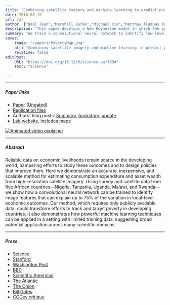 ```yaml
---
title: "Combining satellite imagery and machine learning to predict poverty" 
date: 2016-08-19
url: /2/
author: ["Neal Jean","Marshall Burke","Michael Xie","Matthew Alampay Davis","David B. Lobell","Stefano Ermon]"
description: "This paper develops a New Keynesian model in which the government multiplier doubles when the unemployment rate rises from 5% to 8%." 
summary: "We train a convolutional neural network to identify low-level features of image data useful for classification tasks. We then assign the CNN the related task of condensing high-resolution daytime satellite images into lower-dimensional vectors of features covariant with the areas’ corresponding night-time luminosities, which we consider imperfect proxies for levels of economic activity. Ridge regression models then relate these feature vectors to data from representative household surveys conducted in Uganda, Tanzania, Nigeria, Malawi, and Rwanda to generate fine-scale “poverty maps”, regionally disaggregated estimates of the distribution of consumption expenditure and asset wealth. Cross-validation analyses show that our transfer learning method compares favorably to existing and expensive methods at out-of-sample prediction, suggesting potential applications for interventions targeting poverty in data-scarce areas. We emphasize our pipeline uses only public data and software, enabling cheap replication and potential scalability to help address the infrequency and prohibitive expense of household surveys." 
cover:
    image: "/papers/PovertyMap.png"
    alt: "Combining satellite imagery and machine learning to predict poverty"
    relative: false
editPost:
    URL: "https://doi.org/10.1126/science.aaf7894"
    Text: "Science"

---
```



---

##### Paper links

+ [Paper](https://www.science.org/doi/10.1126/science.aaf7894) ([Ungated](/papers/JeanEtAl2016.pdf))
+ [Replication files](https://github.com/nealjean/predicting-poverty)
+ Authors' blog posts: [Summary](http://www.g-feed.com/2016/08/economics-from-space.html), [backstory](http://www.g-feed.com/2016/08/risk-aversion-in-science.html), [update](http://www.g-feed.com/2017/02/targeting-poverty-with-satellites.html)
+ [Lab website](http://sustain.stanford.edu/predicting-poverty), includes maps

[![Animated video explainer](http://img.youtube.com/vi/DafZSeIGLNE/0.jpg)](http://www.youtube.com/watch?v=DafZSeIGLNE "Animated video explainer")

---

##### Abstract

Reliable data on economic livelihoods remain scarce in the developing world, hampering efforts to study these outcomes and to design policies that improve them. Here we demonstrate an accurate, inexpensive, and scalable method for estimating consumption expenditure and asset wealth from high-resolution satellite imagery. Using survey and satellite data from five African countries—Nigeria, Tanzania, Uganda, Malawi, and Rwanda—we show how a convolutional neural network can be trained to identify image features that can explain up to 75% of the variation in local-level economic outcomes. Our method, which requires only publicly available data, could transform efforts to track and target poverty in developing countries. It also demonstrates how powerful machine learning techniques can be applied in a setting with limited training data, suggesting broad potential application across many scientific domains.

---

##### Press

+ [Science](http://science.sciencemag.org/content/353/6301/753)
+ [Stanford](https://news.stanford.edu/2016/08/18/combining-satellite-data-machine-learning-to-map-poverty/)
+ [Washington Post](https://www.washingtonpost.com/news/wonk/wp/2016/08/24/how-satellite-images-are-helping-find-the-worlds-hidden-poor/?noredirect=on&utm_term=.ad5ca2f277da)
+ [BBC](https://www.bbc.co.uk/news/science-environment-37122748)
+ [Scientific American](https://www.scientificamerican.com/article/2016-world-changing-ideas/)
+ [The Atlantic](https://www.theatlantic.com/technology/archive/2016/08/can-satellites-learn-to-see-poverty/497153/)
+ [The Onion](https://www.theonion.com/satellite-images-could-predict-poverty-1819563263)
+ [Bill Gates](https://twitter.com/BillGates/status/773188644014350336)
+ [CGDev critique](https://www.cgdev.org/blog/can-we-measure-poverty-outer-space)